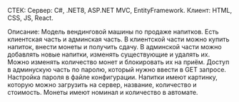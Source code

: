 СТЕК: 
Сервер: C#, .NET8, ASP.NET MVC, EntityFramework. 
Клиент: HTML, CSS, JS, React.

Описание: Модель вендинговой машины по продаже напитков. Есть клиентская часть и админская часть.
В клиентской части можно купить напиток, внести монеты и получить сдачу.
В админской части можно добавлять новые напитки, изменять существующие и удалять их. Можно изменять количество монет и блокировать их на приём. Доступ в админускую часть по паролю, который нужно ввести в GET запросе. Настройка пароля в файле конфигурации.
Напитки имеют картинку, которую можно загрузить на сервер, название, количество и стоимость.
Монеты имеют номинал и количество в автомате.
